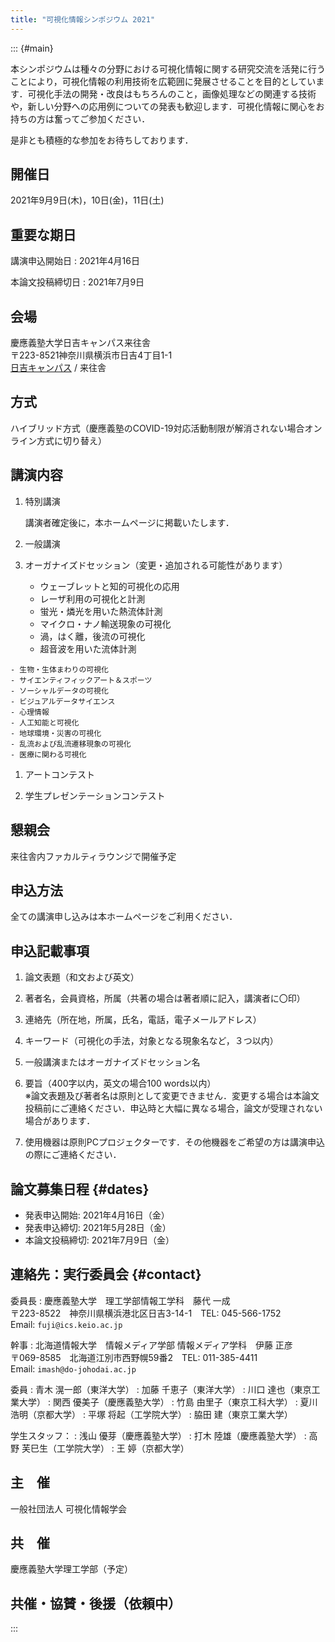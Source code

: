 ```yaml
---
title: "可視化情報シンポジウム 2021"
---
```


::: {#main}

本シンポジウムは種々の分野における可視化情報に関する研究交流を活発に行うことにより，可視化情報の利用技術を広範囲に発展させることを目的としています．可視化手法の開発・改良はもちろんのこと，画像処理などの関連する技術や，新しい分野への応用例についての発表も歓迎します．可視化情報に関心をお持ちの方は奮ってご参加ください．

是非とも積極的な参加をお待ちしております．

## 開催日

2021年9月9日(木)，10日(金)，11日(土)

## 重要な期日

講演申込開始日
: 2021年4月16日

本論文投稿締切日
: 2021年7月9日

## 会場

慶應義塾大学日吉キャンパス来往舎<br/>
〒223-8521神奈川県横浜市日吉4丁目1-1<br/>
[日吉キャンパス](http://www.hc.keio.ac.jp/ja/hiyoshi_campus/guide/) / 来往舎

## 方式

ハイブリッド方式（慶應義塾のCOVID-19対応活動制限が解消されない場合オンライン方式に切り替え）

## 講演内容

1. 特別講演

    講演者確定後に，本ホームページに掲載いたします．

1. 一般講演

1. オーガナイズドセッション（変更・追加される可能性があります）

    - ウェーブレットと知的可視化の応用
    - レーザ利用の可視化と計測
    - 蛍光・燐光を用いた熱流体計測
    - マイクロ・ナノ輸送現象の可視化
    - 渦，はく離，後流の可視化
    - 超音波を用いた流体計測
<!--- 混相流と可視化 -->
<!--- 音と振動の可視化 -->
<!--- 流体機械に関連した物理現象の可視化 -->
    - 生物・生体まわりの可視化
    - サイエンティフィックアート＆スポーツ
    - ソーシャルデータの可視化
    - ビジュアルデータサイエンス
    - 心理情報
    - 人工知能と可視化
    - 地球環境・災害の可視化
    - 乱流および乱流遷移現象の可視化
    - 医療に関わる可視化

1. アートコンテスト

1. 学生プレゼンテーションコンテスト

## 懇親会

来往舎内ファカルティラウンジで開催予定

<!-- ## [ホームページ](https://www.vsj.jp/symp2021/) （近日公開） -->

## 申込方法

全ての講演申し込みは本ホームページをご利用ください．

## 申込記載事項

1. 論文表題（和文および英文）

1. 著者名，会員資格，所属（共著の場合は著者順に記入，講演者に〇印）

1. 連絡先（所在地，所属，氏名，電話，電子メールアドレス）

1. キーワード（可視化の手法，対象となる現象名など，３つ以内）

1. 一般講演またはオーガナイズドセッション名

1. 要旨（400字以内，英文の場合100 words以内）<br/>
    ※論文表題及び著者名は原則として変更できません．変更する場合は本論文投稿前にご連絡ください．申込時と大幅に異なる場合，論文が受理されない場合があります．

1. 使用機器は原則PCプロジェクターです．その他機器をご希望の方は講演申込の際にご連絡ください．

## 論文募集日程 {#dates}

- 発表申込開始: 2021年4月16日（金）
- 発表申込締切: 2021年5月28日（金）
- 本論文投稿締切: 2021年7月9日（金）

## 連絡先：実行委員会 {#contact}

委員長
: 慶應義塾大学　理工学部情報工学科　藤代 一成</br>
    〒223-8522　神奈川県横浜港北区日吉3-14-1　TEL: 045-566-1752<br/>
    Email: `fuji@ics.keio.ac.jp`

幹事
: 北海道情報大学　情報メディア学部 情報メディア学科　伊藤 正彦</br>
    〒069-8585　北海道江別市西野幌59番2　TEL: 011-385-4411<br/>
    Email: `imash@do-johodai.ac.jp`

委員
: 青木 滉一郎（東洋大学）
: 加藤 千恵子（東洋大学）
: 川口 達也（東京工業大学）
: 関西 優美子（慶應義塾大学）
: 竹島 由里子（東京工科大学）
: 夏川 浩明（京都大学）
: 平塚 将起（工学院大学）
: 脇田 建（東京工業大学）

学生スタッフ：
: 浅山 優芽（慶應義塾大学）
: 打木 陸雄（慶應義塾大学）
: 高野 芙巳生（工学院大学）
: 王 婷（京都大学）

<!--
アートコンテスト担当（第48回）：
: 東洋大学 青木 滉一郎
: 東洋大学 加藤千恵子
-->


## 主　催

一般社団法人 可視化情報学会

## 共　催

慶應義塾大学理工学部（予定）

## 共催・協賛・後援（依頼中）

<!--
- 公益社団法人 計測自動制御学会
- 公益社団法人 自動車技術会
- 一般社団法人 ターボ機械協会
- 日本医用画像工学会
- 特定非営利活動法人 海洋音響学会
- 公益社団法人 化学工学会
- 一般社団法人 情報処理学会
- 公益社団法人 土木学会
- 日本エアロゾル学会
- 一般社団法人 日本音響学会
- 公益社団法人 日本ガスタービン学会
- 公益社団法人 日本気象学会
- 一般社団法人 日本建築学会
- 一般社団法人 日本機械学会
- 一般社団法人 日本航空宇宙学会
- 公益社団法人 日本船舶海洋工学会
- 一般社団法人 日本燃焼学会
- 一般社団法人 日本非破壊検査協会
- 一般社団法人 日本流体力学会
- 公益社団法人 物理探査学会
- 一般社団法人 日本レオロジー学会
- 日本海洋学会
- 日本知能情報ファジィ学会
- 日本惑星科学会
- エアロ・アクアバイオメカニズム学会
-->

:::
